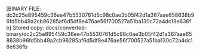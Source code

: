 [BINARY FILE: dc2c25e895459c36ee47b5530761d5c98c0ae3b05f42d1a367aae658638b96fd5bb49a2cb96285af6d5df8e476ae56f700527a51ba130c72a4dc18e636fb]
Stored copy: docs/converted-binary/dc2c25e895459c36ee47b5530761d5c98c0ae3b05f42d1a367aae658638b96fd5bb49a2cb96285af6d5df8e476ae56f700527a51ba130c72a4dc18e636fb
